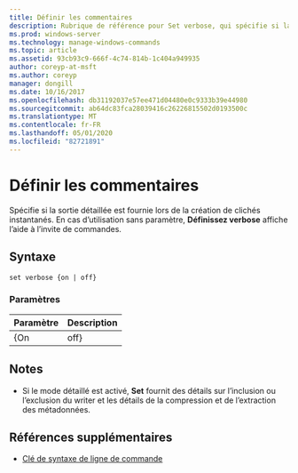 ```yaml
---
title: Définir les commentaires
description: Rubrique de référence pour Set verbose, qui spécifie si la sortie détaillée est fournie lors de la création de clichés instantanés.
ms.prod: windows-server
ms.technology: manage-windows-commands
ms.topic: article
ms.assetid: 93cb93c9-666f-4c74-814b-1c404a949935
author: coreyp-at-msft
ms.author: coreyp
manager: dongill
ms.date: 10/16/2017
ms.openlocfilehash: db31192037e57ee471d04480e0c9333b39e44980
ms.sourcegitcommit: ab64dc83fca28039416c26226815502d0193500c
ms.translationtype: MT
ms.contentlocale: fr-FR
ms.lasthandoff: 05/01/2020
ms.locfileid: "82721891"
---
```

# <a name="set-verbose"></a>Définir les commentaires

Spécifie si la sortie détaillée est fournie lors de la création de clichés instantanés. En cas d’utilisation sans paramètre, **Définissez verbose** affiche l’aide à l’invite de commandes.

## <a name="syntax"></a>Syntaxe

```
set verbose {on | off}
```

### <a name="parameters"></a>Paramètres

| Paramètre | Description |
|-----------|-------------|
|    {On    |    off}     |

## <a name="remarks"></a>Notes 

-   Si le mode détaillé est activé, **Set** fournit des détails sur l’inclusion ou l’exclusion du writer et les détails de la compression et de l’extraction des métadonnées.

## <a name="additional-references"></a>Références supplémentaires

- [Clé de syntaxe de ligne de commande](command-line-syntax-key.md)
